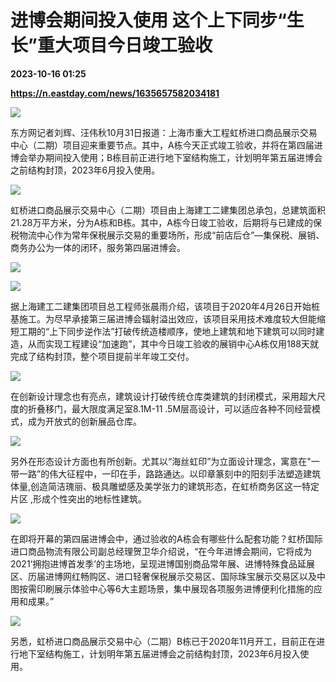 # 进博会期间投入使用 这个上下同步“生长”重大项目今日竣工验收

**2023-10-16 01:25**

**https://n.eastday.com/news/1635657582034181**

![](https://mz.eastday.com/59601874.jpg?imageslim)

东方网记者刘辉、汪伟秋10月31日报道：上海市重大工程虹桥进口商品展示交易中心（二期）项目迎来重要节点。其中，A栋今天正式竣工验收，并将在第四届进博会举办期间投入使用；B栋目前正进行地下室结构施工，计划明年第五届进博会之前结构封顶，2023年6月投入使用。

![](https://mz.eastday.com/59601870.jpg?imageslim)

虹桥进口商品展示交易中心（二期）项目由上海建工二建集团总承包，总建筑面积21.28万平方米，分为A栋和B栋。其中，A栋今日竣工验收，后期将与已建成的保税物流中心作为常年保税展示交易的重要场所，形成“前店后仓”—集保税、展销、商务办公为一体的闭环，服务第四届进博会。

![](https://mz.eastday.com/59601867.jpg?imageslim)

![](https://mz.eastday.com/59601869.jpg?imageslim)

据上海建工二建集团项目总工程师张晨雨介绍，该项目于2020年4月26日开始桩基施工。为尽早承接第三届进博会辐射溢出效应，该项目采用技术难度较大但能缩短工期的“上下同步逆作法”打破传统造楼顺序，使地上建筑和地下建筑可以同时建造，从而实现工程建设“加速跑”，其中今日竣工验收的展销中心A栋仅用188天就完成了结构封顶，整个项目提前半年竣工交付。

![](https://mz.eastday.com/59601868.jpg?imageslim)

在创新设计理念也有亮点，建筑设计打破传统仓库类建筑的封闭模式，采用超大尺度的折叠移门，最大限度满足室8.1M-11 .5M层高设计，可以适应各种不同经营模式，成为开放式的创新展品仓库。

![](https://mz.eastday.com/59601872.jpg?imageslim)

另外在形态设计方面也有所创新。尤其以“海丝虹印”为立面设计理念，寓意在"一带一路”的伟大征程中，一印在手，路路通达。以印章篆刻中的阳刻手法塑造建筑体量,创造简洁瑰丽、极具雕塑感及美学张力的建筑形态，在虹桥商务区这一特定片区 ,形成个性突出的地标性建筑。

![](https://mz.eastday.com/59601871.jpg?imageslim)

在即将开幕的第四届进博会中，通过验收的A栋会有哪些什么配套功能？虹桥国际进口商品物流有限公司副总经理贺卫华介绍说，“在今年进博会期间，它将成为2021‘拥抱进博首发季’的主场地，呈现进博国别商品常年展、进博特殊食品延展区、历届进博网红畅购区、进口轻奢保税展示交易区、国际珠宝展示交易区以及中图按需印刷展示体验中心等6大主题场景，集中展现各项服务进博便利化措施的应用和成果。”

![](https://mz.eastday.com/59601873.jpg?imageslim)

另悉，虹桥进口商品展示交易中心（二期）B栋已于2020年11月开工，目前正在进行地下室结构施工，计划明年第五届进博会之前结构封顶，2023年6月投入使用。